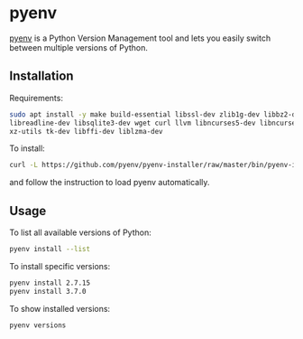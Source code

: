 # pyenv

[pyenv](https://github.com/pyenv/pyenv) is a Python Version Management tool
and lets you easily switch between multiple versions of Python.

## Installation

Requirements:

```bash
sudo apt install -y make build-essential libssl-dev zlib1g-dev libbz2-dev \
libreadline-dev libsqlite3-dev wget curl llvm libncurses5-dev libncursesw5-dev \
xz-utils tk-dev libffi-dev liblzma-dev
```

To install:

```bash
curl -L https://github.com/pyenv/pyenv-installer/raw/master/bin/pyenv-installer | bash
```

and follow the instruction to load pyenv automatically.

## Usage

To list all available versions of Python:

```bash
pyenv install --list
```

To install specific versions:

```bash
pyenv install 2.7.15
pyenv install 3.7.0
```

To show installed versions:

```bash
pyenv versions
```

